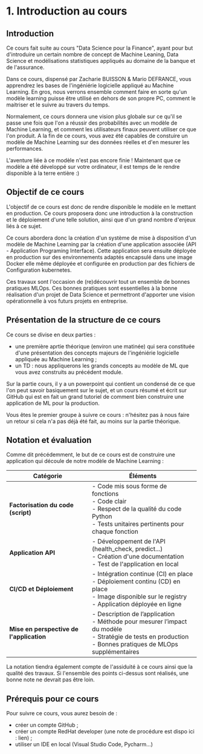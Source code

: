 # 1. Introduction au cours

## Introduction 

Ce cours fait suite au cours "Data Science pour la Finance", ayant pour but d'introduire un certain nombre de concept de Machine Leaning, Data Science et modélisations statistiques appliqués au domaine de la banque et de l'assurance. 

Dans ce cours, dispensé par Zacharie BUISSON & Mario DEFRANCE, vous apprendrez les bases de l'ingéniérie logicielle appliqué au Machine Learning. En gros, nous verrons ensemble comment faire en sorte qu'un modèle learning puisse être utilisé en dehors de son propre PC, comment le maitriser et le suivre au travers du temps.

Normalement, ce cours donnera une vision plus globale sur ce qu'il se passe une fois que l'on a réussir des probabilités avec un modèle de Machine Learning, et comment les utilisateurs finaux peuvent utiliser ce que l'on produit. A la fin de ce cours, vous avez été capables de constuire un modèle de Machine Learning sur des données réelles et d'en mesurer les performances.

L'aventure liée à ce modèle n'est pas encore finie ! Maintenant que ce modèle a été développé sur votre ordinateur, il est temps de le rendre disponible à la terre entière :)

## Objectif de ce cours

L'objectif de ce cours est donc de rendre disponible le modèle en le mettant en production. Ce cours proposera donc une introduction à la construction et le déploiement d'une telle solution, ainsi que d'un grand nombre d'enjeux liés à ce sujet.

Ce cours abordera donc la création d'un système de mise à disposition d'un modèle de Machine Learning par la création d'une application associée (API - Application Programing Interface). Cette application sera ensuite déployée en production sur des environnements adaptés encapsulé dans une image Docker elle même déployée et configurée en production par des fichiers de Configuration kubernetes. 

Ces travaux sont l'occasion de (re)découvrir tout un ensemble de bonnes pratiques MLOps. Ces bonnes pratiques sont essentielles à la bonne réalisation d'un projet de Data Science et permettront d'apporter une vision opérationnelle à vos futurs projets en entreprise.

## Présentation de la structure de ce cours

Ce cours se divise en deux parties : 
- une première aprtie théorique (environ une matinée) qui sera constituée d'une présentation des concepts majeurs de l'ingéniérie logicielle appliquée au Machine Learning ;
- un TD : nous appliquerons les grands concepts au modèle de ML que vous avez construits au précédent module.

Sur la partie cours, il y a un powerpoint qui contient un condensé de ce que l'on peut savoir basiquement sur le sujet, et un cours résumé et écrit sur GitHub qui est en fait un grand tutoriel de comment bien construire une application de ML pour la production.

Vous êtes le premier groupe à suivre ce cours : n'hésitez pas à nous faire un retour si cela n'a pas déjà été fait, au moins sur la partie théorique.

## Notation et évaluation

Comme dit précédemment, le but de ce cours est de construire une application qui découle de notre modèle de Machine Learning : 


| **Catégorie**                        | **Éléments**                            |
|-------------------------------------|-----------------------------------------|
| **Factorisation du code (script)**  | - Code mis sous forme de fonctions <br>  - Code clair <br> - Respect de la qualité du code Python <br> - Tests unitaires pertinents pour chaque fonction |
| **Application API**                     | - Développement de l'API (health_check, predict...) <br> - Création d'une documentation <br> - Test de l'application en local |
| **CI/CD et Déploiement**            | - Intégration continue (CI) en place <br> - Déploiement continu (CD) en place <br> - Image disponible sur le registry <br> - Application déployée en ligne |
| **Mise en perspective de l'application** | - Description de l’application <br> - Méthode pour mesurer l’impact du modèle <br> - Stratégie de tests en production <br> - Bonnes pratiques de MLOps supplémentaires |

La notation tiendra également compte de l'assiduité à ce cours ainsi que la qualité des travaux. Si l'ensemble des points ci-dessus sont réalisés, une bonne note ne devrait pas être loin.

## Prérequis pour ce cours 

Pour suivre ce cours, vous aurez besoin de :
- créer un compte GitHub ;
- créer un compte RedHat developer (une note de procédure est dispo ici : lien) ;
- utiliser un IDE en local (Visual Studio Code, Pycharm...)
